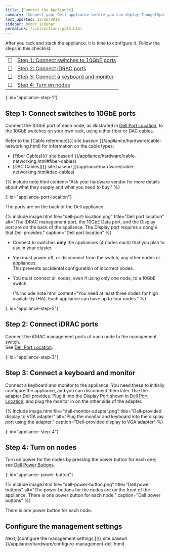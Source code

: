 ```yaml
---
title: [Connect the Appliance]
summary: "Connect your Dell appliance before you can deploy ThoughtSpot."
last_updated: 12/16/2019
sidebar: mydoc_sidebar
permalink: /:collection/:path.html
---
```

After you rack and stack the appliance, it is time to configure it. Follow the steps in this checklist.

<table>
  <tr>
    <td>&#10063;</td>
    <td><a href="connect-appliance-dell#appliance-step-1">Step 1: Connect switches to 10GbE ports</a></td>
  </tr>
  <tr>
    <td>&#10063;</td>
    <td><a href="connect-appliance-dell#appliance-step-2">Step 2: Connect iDRAC ports</a></td>
  </tr>
  <tr>
    <td>&#10063;</td>
    <td><a href="connect-appliance-dell#appliance-step-3">Step 3: Connect a keyboard and monitor</a></td>
  </tr>  
  <tr>
    <td>&#10063;</td>
    <td><a href="connect-appliance-dell#appliance-step-4">Step 4: Turn on nodes</a></td>
  </tr>
</table>  

{: id="appliance-step-1"}
## Step 1: Connect switches to 10GbE ports
Connect the 10GbE port of each node, as illustrated in [Dell Port Location](#appliance-port-location), to the 10GbE switches on your own rack, using either fiber or DAC cables.

 Refer to the [Cable reference]({{ site.baseurl }}/appliance/hardware/cable-networking.html) for information on the cable types:
 * [Fiber Cables]({{ site.baseurl }}/appliance/hardware/cable-networking.html#fiber-cables)
 * [DAC Cables]({{ site.baseurl }}/appliance/hardware/cable-networking.html#dac-cables)

 {% include note.html content="Ask your hardware vendor for more details about what they supply and what you need to buy." %}

{: id="appliance-port-location"}

The ports are on the back of the Dell appliance.

{% include image.html file="dell-port-location.png" title="Dell port location" alt="The iDRAC management port, the 10GbE Data port, and the Display port are on the back of the appliance. The Display port requires a dongle that Dell provides." caption="Dell port location" %}

* Connect to switches **only** the appliances (4 nodes each) that you plan to use in your cluster.
* You must power off, or disconnect from the switch, any other nodes or appliances.<br>
    This prevents accidental configuration of incorrect nodes.
* You must connect all nodes, even if using only one node, to a 10GbE switch.<br>

  {% include note.html content="You need at least three nodes for high availability (HA). Each appliance can have up to four nodes." %}


{: id="appliance-step-2"}
## Step 2: Connect iDRAC ports
Connect the iDRAC management ports of each node to the management switch.<br>
See [Dell Port Location](#appliance-port-location).

{: id="appliance-step-3"}
## Step 3: Connect a keyboard and monitor
Connect a keyboard and monitor to the appliance. You need these to initially configure the appliance, and you can disconnect them later. Use the adapter Dell provides. Plug it into the Display Port shown in [Dell Port Location](#appliance-port-location), and plug the monitor in on the other side of the adapter.

{% include image.html file="dell-monitor-adapter.png" title="Dell-provided display to VGA adapter" alt="Plug the monitor and keyboard into the display port using the adapter." caption="Dell-provided display to VGA adapter" %}

{: id="appliance-step-4"}
## Step 4: Turn on nodes
Turn on power for the nodes by pressing the power button for each one; see [Dell Power Buttons](#appliance-power-button).

{: id="appliance-power-button"}

{% include image.html file="dell-power-button.png" title="Dell power buttons" alt="The power buttons for the nodes are on the front of the appliance. There is one power button for each node." caption="Dell power buttons" %}

There is one power button for each node.

## Configure the management settings
Next, [configure the management settings.]({{ site.baseurl }}/appliance/hardware/configure-management-dell.html)
